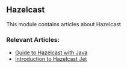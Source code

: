 ## Hazelcast

This module contains articles about Hazelcast

### Relevant Articles:
- [Guide to Hazelcast with Java](https://www.surya.com/java-hazelcast)
- [Introduction to Hazelcast Jet](https://www.surya.com/hazelcast-jet)
